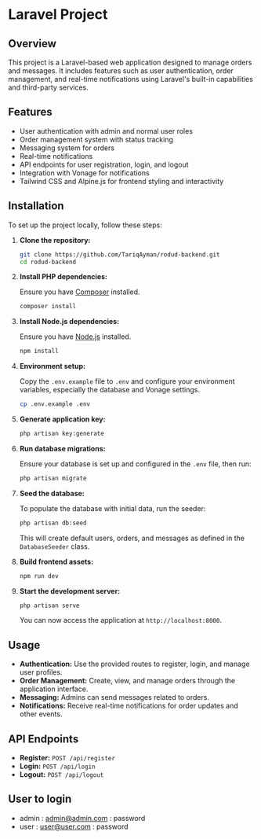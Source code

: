 # Laravel Project

## Overview

This project is a Laravel-based web application designed to manage orders and messages. It includes features such as user authentication, order management, and real-time notifications using Laravel's built-in capabilities and third-party services.

## Features

- User authentication with admin and normal user roles
- Order management system with status tracking
- Messaging system for orders
- Real-time notifications
- API endpoints for user registration, login, and logout
- Integration with Vonage for notifications
- Tailwind CSS and Alpine.js for frontend styling and interactivity

## Installation

To set up the project locally, follow these steps:

1. **Clone the repository:**
   ```bash
   git clone https://github.com/TariqAyman/rodud-backend.git
   cd rodud-backend
   ```

2. **Install PHP dependencies:**

   Ensure you have [Composer](https://getcomposer.org/) installed.
   ```bash
   composer install
   ```

3. **Install Node.js dependencies:**

   Ensure you have [Node.js](https://nodejs.org/) installed.
   ```bash
   npm install
   ```

4. **Environment setup:**

   Copy the `.env.example` file to `.env` and configure your environment variables, especially the database and Vonage settings.
   ```bash
   cp .env.example .env
   ```

5. **Generate application key:**
   ```bash
   php artisan key:generate
   ```

6. **Run database migrations:**

   Ensure your database is set up and configured in the `.env` file, then run:
   ```bash
   php artisan migrate
   ```

7. **Seed the database:**

   To populate the database with initial data, run the seeder:
   ```bash
   php artisan db:seed
   ```

   This will create default users, orders, and messages as defined in the `DatabaseSeeder` class.

8. **Build frontend assets:**
   ```bash
   npm run dev
   ```

9. **Start the development server:**
   ```bash
   php artisan serve
   ```

   You can now access the application at `http://localhost:8000`.

## Usage

- **Authentication:** Use the provided routes to register, login, and manage user profiles.
- **Order Management:** Create, view, and manage orders through the application interface.
- **Messaging:** Admins can send messages related to orders.
- **Notifications:** Receive real-time notifications for order updates and other events.

## API Endpoints

- **Register:** `POST /api/register`
- **Login:** `POST /api/login`
- **Logout:** `POST /api/logout`

## User to login 
- admin : admin@admin.com : password
- user : user@user.com : password
